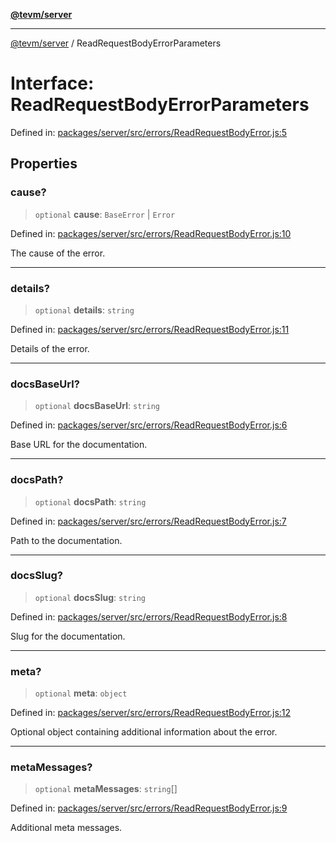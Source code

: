 [**@tevm/server**](../README.md)

***

[@tevm/server](../globals.md) / ReadRequestBodyErrorParameters

# Interface: ReadRequestBodyErrorParameters

Defined in: [packages/server/src/errors/ReadRequestBodyError.js:5](https://github.com/evmts/tevm-monorepo/blob/main/packages/server/src/errors/ReadRequestBodyError.js#L5)

## Properties

### cause?

> `optional` **cause**: `BaseError` \| `Error`

Defined in: [packages/server/src/errors/ReadRequestBodyError.js:10](https://github.com/evmts/tevm-monorepo/blob/main/packages/server/src/errors/ReadRequestBodyError.js#L10)

The cause of the error.

***

### details?

> `optional` **details**: `string`

Defined in: [packages/server/src/errors/ReadRequestBodyError.js:11](https://github.com/evmts/tevm-monorepo/blob/main/packages/server/src/errors/ReadRequestBodyError.js#L11)

Details of the error.

***

### docsBaseUrl?

> `optional` **docsBaseUrl**: `string`

Defined in: [packages/server/src/errors/ReadRequestBodyError.js:6](https://github.com/evmts/tevm-monorepo/blob/main/packages/server/src/errors/ReadRequestBodyError.js#L6)

Base URL for the documentation.

***

### docsPath?

> `optional` **docsPath**: `string`

Defined in: [packages/server/src/errors/ReadRequestBodyError.js:7](https://github.com/evmts/tevm-monorepo/blob/main/packages/server/src/errors/ReadRequestBodyError.js#L7)

Path to the documentation.

***

### docsSlug?

> `optional` **docsSlug**: `string`

Defined in: [packages/server/src/errors/ReadRequestBodyError.js:8](https://github.com/evmts/tevm-monorepo/blob/main/packages/server/src/errors/ReadRequestBodyError.js#L8)

Slug for the documentation.

***

### meta?

> `optional` **meta**: `object`

Defined in: [packages/server/src/errors/ReadRequestBodyError.js:12](https://github.com/evmts/tevm-monorepo/blob/main/packages/server/src/errors/ReadRequestBodyError.js#L12)

Optional object containing additional information about the error.

***

### metaMessages?

> `optional` **metaMessages**: `string`[]

Defined in: [packages/server/src/errors/ReadRequestBodyError.js:9](https://github.com/evmts/tevm-monorepo/blob/main/packages/server/src/errors/ReadRequestBodyError.js#L9)

Additional meta messages.
